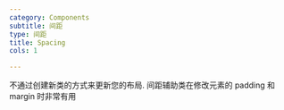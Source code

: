 ```yaml
---
category: Components
subtitle: 间距
type: 间距
title: Spacing
cols: 1

---
```


不通过创建新类的方式来更新您的布局. 间距辅助类在修改元素的 padding 和 margin 时非常有用